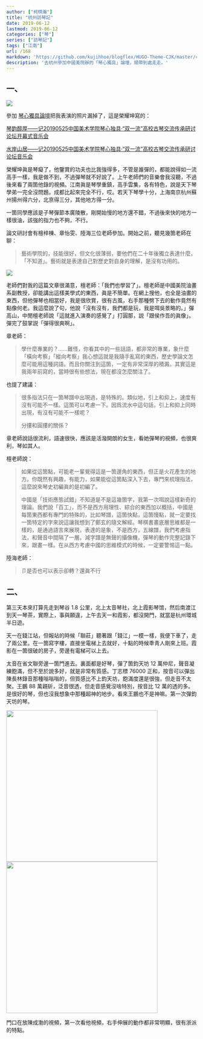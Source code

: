 ```yaml
---
author: ["柯棋瀚"]
title: "杭州訪琴記"
date: 2019-06-12
lastmod: 2019-06-12
categories: ["琴"]
series: ["訪琴記"]
tags: ["江南"]
url: /168
markdown: 'https://github.com/kujihhoe/blogflex/HUGO-Theme-CJK/master/content/post/168杭州琴.md'
description: '去杭州參加中國美院辦的「琴心獨具」論壇，順帶到處走走。'
---
```


## 一、

<img src="https://pic.superbed.cn/item/5ceea0d0451253d178235aeb">

參加 [琴心獨具論壇](https://mp.weixin.qq.com/s/X5N1tUAIZgqDCugWIpjMBw)<n>把我表演的照片漏掉了</n>，這是榮耀坤寫的：

[琴韵醇厚——记20190525中国美术学院琴心独具·“双一流”高校古琴交流传承研讨论坛开幕式音乐会](https://user.qzone.qq.com/1063301167/blog/1558804563)

[水岸山居——记20190525中国美术学院琴心独具·“双一流”高校古琴交流传承研讨论坛音乐会](https://user.qzone.qq.com/1063301167/blog/1558830296?g_f=&srctype=&ticket=&_t_=0.9849964704638958)

榮耀坤眞是琴癡了，他鑒賞的功夫也比我強得多，不管是誰彈的，都能說得如一流高手一樣，我是做不到，不過彈琴就不好說了。上午老師們的音樂會我沒聽，不過後來看了兩箇他錄的視頻。江南眞是琴學重鎮，高手雲集，各有特色，說是天下琴學弟一完全沒問題。成都比起來完全不行，哎。若天下琴學十分，上海南京杭州蘇州揚州得六分，北亰得三分，其他地方得一分。

一箇同學<n>應該是子琴</n>彈節本廣陵散，剛開始慢的地方還不錯，不過後來快的地方一樣很油，該強的指力也不夠，不行。

論文研討會有檀梓棟、章怡雯、陸海三位老師參加。開始之前，聽見幾箇老師在聊：

> 藝術學院的，技能很好，但文化很薄弱，要他們在二十年後獨立表達什麼，「不知道」。藝術就是表達自己對歷史對自身的理解，是沒有功用的。

<img src="https://pic1.superbed.cn/item/5ceea0d6451253d178235bf0">

老師們對我的這篇文章很滿意，檀老師：「我們也學習了」。檀老師是中國美院油畫系副教授，卻能講出這樣美學式的東西，眞是不簡單。在網上搜他，也全是油畫的東西，但他彈琴也相當好，我是很欣賞，很有古風，右手那種劈下去的動作竟然有點像何老。我這麼說了句，他說「沒有沒有，我們都是玩，我是咡吳景略的。」彈<v>高山</v>，中閒檀老師說「這就進入演奏的感覺了」打圓那，説「跟侯作吾的眞像」。彈完了鼓掌説「彈得很爽啊」。

章老師：

> 學什麼專業的？……難怪，你看其中的一些話語，都非常的專業，象什麼「橫向考察」「縱向考察」<n>我心想這就是我隨手亂寫的東西，歷史學論文怎麼可能用這種詞語。</n>而且你關注到這箇，一定有非常深厚的積澱。<n>其實這是我兩年前寫的，當時很有些想法，現在都沒怎麼關注了。</n>

也提了建議：

> 很多指法只在一箇琴譜中出現過，是特殊的。類似地，引上和抑上，速度有沒有可能不一樣。這箇可以考慮一下。因爲流水中這句話，引上和抑上同時出現，有沒有可能不一樣呢？
>
> 分摟和圓摟的關係？

章老師說話很流利，語速很快，應該是活潑開朗的女生，看她彈琴的視頻，也很爽利，琴如其人。

檀老師說：

> 如果從這箇點，可能老一輩覺得這是一箇邊角的東西，但正是火花產生的地方。你既然有興趣，有能力，如果能從這箇點深入下去，專門來梳理指法，這麼說來琴史初編眞的是初編了。
>
> 中國是「技術應態試錯」<n>不知道是不是這幾箇字，我第一次咡說這樣新奇的理論。</n>我們說「百工」，而不是西方用理性、綜合的東西加以概括，中國是每箇東西都有專門的特殊的，比如琴譜，這箇快點，這箇慢點，就一定要找一箇特定的字來説<n>這讓我想到了鄭玄的隨文解經</n>。琴棋書畫底層思維都是一樣的，是通過語言來展現，表達的是象，不是西方，五線譜，我們考慮指法，和聲音中間隔了一層。減字譜是無聲的攝像機，彈琴的動作完整記錄下來，跟畫一樣。在从西方考慮中國的思維模式的時候，一定要警惕這一點。

陸海老師：

> 卩是否也可以表示卻轉？<n>還眞不行</n>

## 二、

第三天本來打算先走到琴谷 1.8 公里，北上太音琴社，北上霞影琴馆，然后南渡江到天一琴茶，實際上，事與願違，上午去天一和霞影，都沒開門，就當是杭州環城半日遊。

天一在錢江站，但報站的時候「聯莊」聽著跟「錢江」一模一樣，我便下車了，走了兩公里。在一箇寫字樓，直接坐電梯上去就好，十點的時候秊靑人剛來上班。霞影在一箇很破的房子，旁邊有電梯可以上去。

太音在省文聯旁邊一箇門進去。裏面都是好琴，彈了箇鈞天坊 12 萬仲尼，聲音凝練飽滿，但不至於說多好，就是非常有質感。丁志標 76000 正和，按音可以彈出陳長林錄音那種嗡嗡嗡的，但質感比不上鈞天坊，飽滿度還是很強，但走音不太聚。王鵬 88 萬親斫，泛音很透，但走音感覺沒啥特別，按音比 12 萬的透的多。是很好的琴，但也沒我想象中那種超神的地步。看來王鵬也不是神嘛。第一次彈鈞天坊的琴。



<img src="https://pic2.superbed.cn/item/5cef8391451253d1783545a4.jpg" width=400>

<img src="https://pic.superbed.cn/item/5cef8393451253d17835462b.jpg" width=400>

門口在放陳成渤的視頻，第一次看他視頻，右手伸展的動作都非常明顯，很有浙派的特點。
